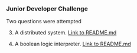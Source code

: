### Junior Developer Challenge

Two questions were attempted

3. A distributed system. [Link to README.md](https://github.com/Lewanja/Pal-Developer23/tree/main/distributed_system)
   
4. A boolean logic interpreter. [Link to README.md](https://github.com/Lewanja/Pal-Developer23/tree/main/Boolean_logic_interpreter)
